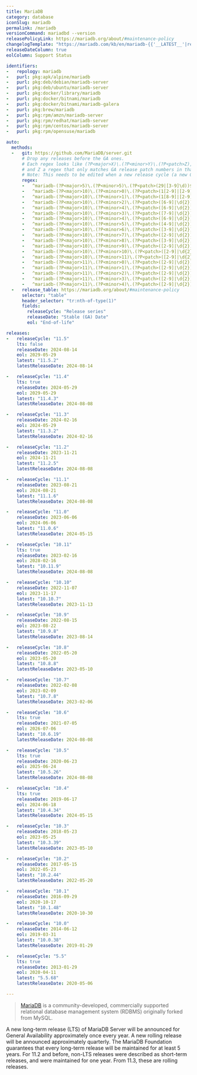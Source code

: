 ```yaml
---
title: MariaDB
category: database
iconSlug: mariadb
permalink: /mariadb
versionCommand: mariadbd --version
releasePolicyLink: https://mariadb.org/about/#maintenance-policy
changelogTemplate: "https://mariadb.com/kb/en/mariadb-{{'__LATEST__'|replace:'.','-'}}-changelog/"
releaseDateColumn: true
eolColumn: Support Status

identifiers:
-   repology: mariadb
-   purl: pkg:apk/alpine/mariadb
-   purl: pkg:deb/debian/mariadb-server
-   purl: pkg:deb/ubuntu/mariadb-server
-   purl: pkg:docker/library/mariadb
-   purl: pkg:docker/bitnami/mariadb
-   purl: pkg:docker/bitnami/mariadb-galera
-   purl: pkg:brew/mariadb
-   purl: pkg:rpm/amzn/mariadb-server
-   purl: pkg:rpm/redhat/mariadb-server
-   purl: pkg:rpm/centos/mariadb-server
-   purl: pkg:rpm/opensuse/mariadb

auto:
  methods:
  -   git: https://github.com/MariaDB/server.git
      # Drop any releases before the GA ones.
      # Each regex looks like (?P<major>X)\.(?P<minor>Y)\.(?P<patch>Z), where X is the major, Y the minor
      # and Z a regex that only matches GA release patch numbers in that cycle.
      # Note: This needs to be edited when a new release cycle (a new GA release) is added.
      regex:
      -   ^mariadb-(?P<major>5)\.(?P<minor>5)\.(?P<patch>(29|[3-9]\d))$
      -   ^mariadb-(?P<major>10)\.(?P<minor>0)\.(?P<patch>(1[2-9]|[2-9]\d))$
      -   ^mariadb-(?P<major>10)\.(?P<minor>1)\.(?P<patch>(1[8-9]|[2-9]\d))$
      -   ^mariadb-(?P<major>10)\.(?P<minor>2)\.(?P<patch>([6-9]|\d{2}))$
      -   ^mariadb-(?P<major>10)\.(?P<minor>4)\.(?P<patch>([6-9]|\d{2}))$
      -   ^mariadb-(?P<major>10)\.(?P<minor>3)\.(?P<patch>([7-9]|\d{2}))$
      -   ^mariadb-(?P<major>10)\.(?P<minor>4)\.(?P<patch>([6-9]|\d{2}))$
      -   ^mariadb-(?P<major>10)\.(?P<minor>5)\.(?P<patch>([4-9]|\d{2}))$
      -   ^mariadb-(?P<major>10)\.(?P<minor>6)\.(?P<patch>([3-9]|\d{2}))$
      -   ^mariadb-(?P<major>10)\.(?P<minor>7)\.(?P<patch>([2-9]|\d{2}))$
      -   ^mariadb-(?P<major>10)\.(?P<minor>8)\.(?P<patch>([3-9]|\d{2}))$
      -   ^mariadb-(?P<major>10)\.(?P<minor>9)\.(?P<patch>([2-9]|\d{2}))$
      -   ^mariadb-(?P<major>10)\.(?P<minor>10)\.(?P<patch>([2-9]|\d{2}))$
      -   ^mariadb-(?P<major>10)\.(?P<minor>11)\.(?P<patch>([2-9]|\d{2}))$
      -   ^mariadb-(?P<major>11)\.(?P<minor>0)\.(?P<patch>([2-9]|\d{2}))$
      -   ^mariadb-(?P<major>11)\.(?P<minor>1)\.(?P<patch>([2-9]|\d{2}))$
      -   ^mariadb-(?P<major>11)\.(?P<minor>2)\.(?P<patch>([2-9]|\d{2}))$
      -   ^mariadb-(?P<major>11)\.(?P<minor>3)\.(?P<patch>([2-9]|\d{2}))$
      -   ^mariadb-(?P<major>11)\.(?P<minor>4)\.(?P<patch>([2-9]|\d{2}))$
  -   release_table: https://mariadb.org/about/#maintenance-policy
      selector: "table"
      header_selector: "tr:nth-of-type(1)"
      fields:
        releaseCycle: "Release series"
        releaseDate: "Stable (GA) Date"
        eol: "End-of-life"

releases:
-   releaseCycle: "11.5"
    lts: false
    releaseDate: 2024-08-14
    eol: 2029-05-29
    latest: "11.5.2"
    latestReleaseDate: 2024-08-14

-   releaseCycle: "11.4"
    lts: true
    releaseDate: 2024-05-29
    eol: 2029-05-29
    latest: "11.4.3"
    latestReleaseDate: 2024-08-08

-   releaseCycle: "11.3"
    releaseDate: 2024-02-16
    eol: 2024-05-29
    latest: "11.3.2"
    latestReleaseDate: 2024-02-16

-   releaseCycle: "11.2"
    releaseDate: 2023-11-21
    eol: 2024-11-21
    latest: "11.2.5"
    latestReleaseDate: 2024-08-08

-   releaseCycle: "11.1"
    releaseDate: 2023-08-21
    eol: 2024-08-21
    latest: "11.1.6"
    latestReleaseDate: 2024-08-08

-   releaseCycle: "11.0"
    releaseDate: 2023-06-06
    eol: 2024-06-06
    latest: "11.0.6"
    latestReleaseDate: 2024-05-15

-   releaseCycle: "10.11"
    lts: true
    releaseDate: 2023-02-16
    eol: 2028-02-16
    latest: "10.11.9"
    latestReleaseDate: 2024-08-08

-   releaseCycle: "10.10"
    releaseDate: 2022-11-07
    eol: 2023-11-17
    latest: "10.10.7"
    latestReleaseDate: 2023-11-13

-   releaseCycle: "10.9"
    releaseDate: 2022-08-15
    eol: 2023-08-22
    latest: "10.9.8"
    latestReleaseDate: 2023-08-14

-   releaseCycle: "10.8"
    releaseDate: 2022-05-20
    eol: 2023-05-20
    latest: "10.8.8"
    latestReleaseDate: 2023-05-10

-   releaseCycle: "10.7"
    releaseDate: 2022-02-08
    eol: 2023-02-09
    latest: "10.7.8"
    latestReleaseDate: 2023-02-06

-   releaseCycle: "10.6"
    lts: true
    releaseDate: 2021-07-05
    eol: 2026-07-06
    latest: "10.6.19"
    latestReleaseDate: 2024-08-08

-   releaseCycle: "10.5"
    lts: true
    releaseDate: 2020-06-23
    eol: 2025-06-24
    latest: "10.5.26"
    latestReleaseDate: 2024-08-08

-   releaseCycle: "10.4"
    lts: true
    releaseDate: 2019-06-17
    eol: 2024-06-18
    latest: "10.4.34"
    latestReleaseDate: 2024-05-15

-   releaseCycle: "10.3"
    releaseDate: 2018-05-23
    eol: 2023-05-25
    latest: "10.3.39"
    latestReleaseDate: 2023-05-10

-   releaseCycle: "10.2"
    releaseDate: 2017-05-15
    eol: 2022-05-23
    latest: "10.2.44"
    latestReleaseDate: 2022-05-20

-   releaseCycle: "10.1"
    releaseDate: 2016-09-29
    eol: 2020-10-17
    latest: "10.1.48"
    latestReleaseDate: 2020-10-30

-   releaseCycle: "10.0"
    releaseDate: 2014-06-12
    eol: 2019-03-31
    latest: "10.0.38"
    latestReleaseDate: 2019-01-29

-   releaseCycle: "5.5"
    lts: true
    releaseDate: 2013-01-29
    eol: 2020-04-11
    latest: "5.5.68"
    latestReleaseDate: 2020-05-06

---
```


> [MariaDB](https://mariadb.org/about/) is a community-developed, commercially supported relational
> database management system (RDBMS) originally forked from MySQL.

A new long-term release (LTS) of MariaDB Server will be announced for General Availability
approximately once every year. A new rolling release will be announced approximately quarterly.
The MariaDB Foundation guarantees that every long-term release will be maintained for at least
5 years. For 11.2 and before, non-LTS releases were described as short-term releases, and were
maintained for one year. From 11.3, these are rolling releases.
